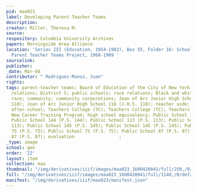 ```yaml
---
pid: maa023
label: Developing Parent-Teacher Teams
description:
creator: Miller, Theresa M.
source:
respository: Columbia University Archives
papers: Morningside Area Alliance
location: 'Series III (Education, 1954-1982), Box 55, Folder 16: School District 5:
  Parent Teacher Teams Project, 1968-1969 '
sourcelink:
publisher:
_date: Mar-68
contributor: " Rodriguez-Munoz, Juan"
rights:
tags: parent-teacher teams; Board of Education of the City of New York; parent-teacher
  relations; District 5; public schools; race relations; Black and white relations;
  race; community; community corporations; Joan of Arc Junior High School 118 (J.H.S.
  118); Joan of Arc Junior High School 118 (J.H.S. 118); teacher aide; career ladder;
  after-school; Teachers College (TC); Teachers College (TC); Teachers College (TC);
  New Career Training Program; high school equivalency; Public School 144 (P.S. 144);
  Public School 144 (P.S. 144); Public School 113 (P.S. 113); Public School 113 (P.S.
  113); Public School 145 (P.S. 145); Public School 145 (P.S. 145); Public School
  75 (P.S. 75); Public School 75 (P.S. 75); Public School 87 (P.S. 87); Public School
  87 (P.S. 87); evaluation                 ;
_type: image
school: gen
order: '22'
layout: item
collection: maa
thumbnail: "/img/derivatives/iiif/images/maa023_1600420041/full/250,/0/default.jpg"
full: "/img/derivatives/iiif/images/maa023_1600420041/full/1140,/0/default.jpg"
manifest: "/img/derivatives/iiif/maa023/manifest.json"
---
```

